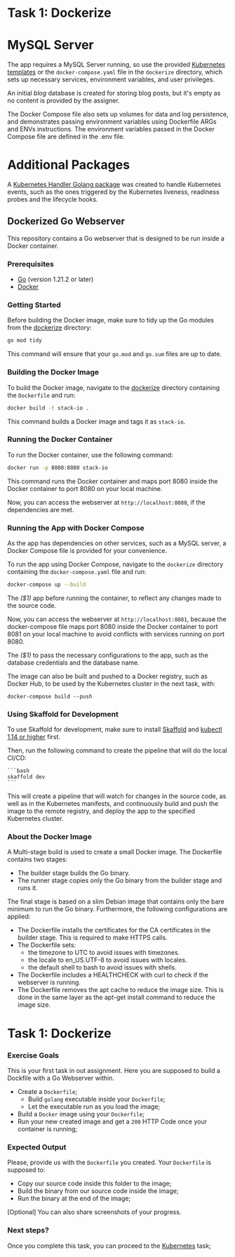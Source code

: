 
# Task 1: Dockerize

# MySQL Server

The app requires a MySQL Server running, so use the provided [Kubernetes templates](./kubernetes/mysql) or the `docker-compose.yaml` file in the `dockerize` directory, which sets up necessary services, environment variables, and user privileges.

An initial *blog* database is created for storing blog posts, but it's empty as no content is provided by the assigner. 

The Docker Compose file also sets up volumes for data and log persistence, and demonstrates passing environment variables using Dockerfile ARGs and ENVs instructions. The environment variables passed in the Docker Compose file are defined in the .env file.

# Additional Packages

A [Kubernetes Handler Golang package](./webserver/kuberneteshandler/) was created to handle Kubernetes events, such as the ones triggered by the Kubernetes liveness, readiness probes and the lifecycle hooks.

## Dockerized Go Webserver

This repository contains a Go webserver that is designed to be run inside a Docker container.

### Prerequisites

- [Go](https://golang.org/dl/) (version 1.21.2 or later)
- [Docker](https://www.docker.com/products/docker-desktop)

### Getting Started

Before building the Docker image, make sure to tidy up the Go modules from the [dockerize](./dockerize) directory:

```bash
go mod tidy
```

This command will ensure that your `go.mod` and `go.sum` files are up to date.

### Building the Docker Image

To build the Docker image, navigate to the [dockerize](./dockerize) directory containing the `Dockerfile` and run:

```bash
docker build -t stack-io .
```

This command builds a Docker image and tags it as `stack-io`.

### Running the Docker Container

To run the Docker container, use the following command:

```bash
docker run -p 8080:8080 stack-io
```

This command runs the Docker container and maps port 8080 inside the Docker container to port 8080 on your local machine.

Now, you can access the webserver at `http://localhost:8080`, if the dependencies are met.

### Running the App with Docker Compose

As the app has dependencies on other services, such as a MySQL server, a Docker Compose file is provided for your convenience.

To run the app using Docker Compose, navigate to the `dockerize` directory containing the `docker-compose.yaml` file and run:

```bash
docker-compose up --build
```

The *($1)* app before running the container, to reflect any changes made to the source code.

Now, you can access the webserver at `http://localhost:8081`, because the docker-compose file maps port 8080 inside the Docker container to port 8081 on your local machine to avoid conflicts with services running on port 8080.

The *($1)* to pass the necessary configurations to the app, such as the database credentials and the database name.

The image can also be built and pushed to a Docker registry, such as Docker Hub, to be used by the Kubernetes cluster in the next task, with:

```
docker-compose build --push
```

### Using Skaffold for Development

To use Skaffold for development, make sure to install [Skaffold](https://skaffold.dev/docs/install/) and [kubectl 1.14 or higher](https://kubernetes.io/docs/tasks/tools/install-kubectl/) first.

Then, run the following command to create the pipeline that will do the local CI/CD:

    ```bash
    skaffold dev
    ```

This will create a pipeline that will watch for changes in the source code, as well as in the Kubernetes manifests, and continuously build and push the image to the remote registry, and deploy the app to the specified Kubernetes cluster.

### About the Docker Image

A Multi-stage build is used to create a small Docker image. The Dockerfile contains two stages:

- The builder stage builds the Go binary.
- The runner stage copies only the Go binary from the builder stage and runs it.

The final stage is based on a slim Debian image that contains only the bare minimum to run the Go binary.
Furthermore, the following configurations are applied:

- The Dockerfile installs the certificates for the CA certificates in the builder stage. This is required to make HTTPS calls.
- The Dockerfile sets:
  -  the timezone to UTC to avoid issues with timezones.
  - the locale to en_US.UTF-8 to avoid issues with locales.
  - the default shell to bash to avoid issues with shells.
- The Dockerfile includes a HEALTHCHECK with curl to check if the webserver is running.
- The Dockerfile removes the apt cache to reduce the image size. This is done in the same layer as the apt-get install command to reduce the image size.

# Task 1: Dockerize
### Exercise Goals

This is your first task in out assignment. Here you are supposed to build a Dockfile with a Go Webserver within. 

* Create a `Dockerfile`;
  * Build `golang` executable inside your `Dockerfile`;
  * Let the executable run as you load the image;
* Build a `Docker` image using your `Dockerfile`;
* Run your new created image and get a `200` HTTP Code once your container is running;

### Expected Output

Please, provide us with the `Dockerfile` you created. Your `Dockerfile` is supposed to:
* Copy our source code inside this folder to the image;
* Build the binary from our source code inside the image;
* Run the binary at the end of the image;

[Optional] You can also share screenshots of your progress.

### Next steps?

Once you complete this task, you can proceed to the [Kubernetes](../kubernetes) task;